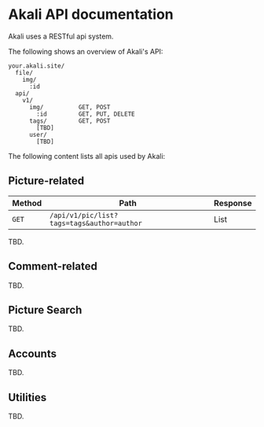 # Akali API documentation

Akali uses a RESTful api system.

The following shows an overview of Akali's API:

```
your.akali.site/
  file/
    img/
      :id
  api/
    v1/
      img/          GET, POST
        :id         GET, PUT, DELETE
      tags/         GET, POST
        [TBD]
      user/
        [TBD]
```

The following content lists all apis used by Akali:

## Picture-related

| Method | Path                                       | Response  |
|--------|--------------------------------------------|-----------|
| `GET`  | `/api/v1/pic/list?tags=tags&author=author` | List<Pic> |

TBD.

## Comment-related

TBD.

## Picture Search

TBD.

## Accounts

TBD.

## Utilities

TBD.
